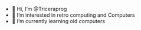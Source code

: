 - 👋 Hi, I’m @Triceraprog
- 👀 I’m interested in retro computing and Computers
- 🌱 I’m currently learning old computers
